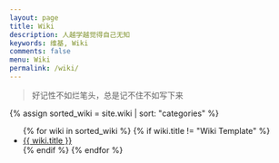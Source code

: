 ```yaml
---
layout: page
title: Wiki
description: 人越学越觉得自己无知
keywords: 维基, Wiki
comments: false
menu: Wiki
permalink: /wiki/
---
```


> 好记性不如烂笔头，总是记不住不如写下来

{% assign sorted_wiki = site.wiki | sort: "categories" %}

<ul class="listing">
{% for wiki in sorted_wiki %}
{% if wiki.title != "Wiki Template" %}
<li class="listing-item"><a href="{{ site.url }}{{ wiki.url }}">{{ wiki.title }}</a></li>
{% endif %}
{% endfor %}
</ul>
